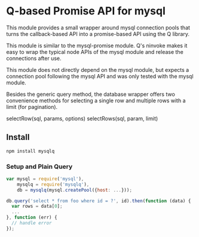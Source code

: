 # Q-based Promise API for mysql

This module provides a small wrapper around mysql connection pools that turns
the callback-based API into a promise-based API using the Q library.

This module is similar to the mysql-promise module. Q's ninvoke makes it easy
to wrap the typical node APIs of the mysql module and release the connections
after use.

This module does not directly depend on the mysql module, but expects a
connection pool following the mysql API and was only tested with the mysql
module.

Besides the generic query method, the database wrapper offers two convenience
methods for selecting a single row and multiple rows with a limit (for
pagination).

  selectRow(sql, params, options)
  selectRows(sql, param, limit)

## Install

```bash
npm install mysqlq
```

### Setup and Plain Query

```javascript
var mysql = require('mysql'),
    mysqlq = require('mysqlq'),
    db = mysqlq(mysql.createPool({host: ...}));

db.query('select * from foo where id = ?', id).then(function (data) {
  var rows = data[0];
  ...
}, function (err) {
  // handle error
});
```
